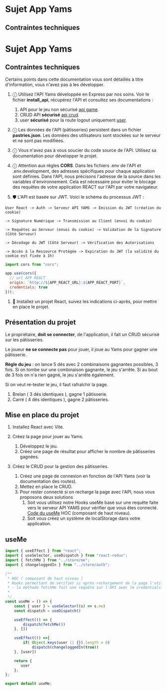 # Sujet App Yams

## Contraintes techniques

# Sujet App Yams

## Contraintes techniques

Certains points dans cette documentation vous sont détaillés à titre d'information, vous n'avez pas à les développer.

1. ⓘ Utilisez l'API Yams développée en Express par nos soins. Voir le fichier **install_api**, récupérez l'API et consultez ses documentations :
    1. API pour le jeu non sécurisé  [api game](./documentation_game_api.md).
    1. CRUD API **sécurisé** [api crud](./documentation_crud_api.md).
    1. user **sécurisé** pour la route logout uniquement [user](./documentation_authentification.md).

2. ⓘ Les données de l'API (pâtisseries) persistent dans un fichier **pastries.json**. Les données des utilisateurs sont stockées sur le serveur et ne sont pas modifiées.

3. ⓘ Vous n'avez pas à vous soucier du code source de l'API. Utilisez sa documentation pour développer le projet.

4. ⓘ Attention aux règles **CORS**. Dans les fichiers .env de l'API et .env.development, des adresses spécifiques pour chaque application sont définies. Dans l'API, nous précisons l'adresse de la source dans les variables d'environnement. Cela est nécessaire pour éviter le blocage des requêtes de votre application REACT sur l'API par votre navigateur.

5. 🛡️ L'API est basée sur JWT. Voici le schéma du processus JWT :

```plaintext
User React -> Auth -> Serveur API YAMS -> Émission du JWT (création du cookie) 

-> Signature Numérique -> Transmission au Client (envoi du cookie) 

-> Requêtes au Serveur (envoi du cookie) -> Validation de la Signature (Côté Serveur) 

-> Décodage du JWT (Côté Serveur) -> Vérification des Autorisations 

-> Accès à la Ressource Protégée -> Expiration du JWT (la validité du cookie est fixée à 1h)
```

```js
import cors from "cors";

app.use(cors({
  // url APP REACT
  origin: `http://${APP_REACT_URL}:${APP_REACT_PORT}`,
  credentials: true
}));
```

1. 🚧 Installez un projet React, suivez les indications ci-après, pour mettre en place le projet.


## Présentation du projet

Le propriétaire, **doit se connecter**, de l'application, il fait un CRUD sécurisé sur les pâtisseries.

Le joueur **ne se connecte pas** pour jouer, il joue au Yams pour gagner une pâtisserie.

**Règle du jeu** : on lance 5 dés avec 2 combinaisons gagnantes possibles, 3 fois. Si on tombe sur une combinaison gagnante, le jeu s'arrête. Si au bout de 3 fois on n'a rien gagné, le jeu s'arrête également.

Si on veut re-tester le jeu, il faut rafraîchir la page.

1. Brelan ( 3 dés identiques ), gagne 1 pâtisserie.
1. Carré ( 4 dés identiques ), gagne 2 pâtisseries.

## Mise en place du projet

1. Installez React avec Vite.

1. Créez la page pour jouer au Yams.

    1. Développez le jeu.
    1. Créez une page de résultat pour afficher le nombre de pâtisseries gagnées.

1. Créez le CRUD pour la gestion des pâtisseries.

    1. Créez une page de connexion en fonction de l'API Yams (voir la documentation des routes).
    1. Mettez en place le CRUD.
    1. Pour rester connecté si on recharge la page avec l'API, nous vous proposons deux solutions
        1. Soit vous utilisez notre Hooks useMe basé sur une requête faite vers le serveur API YAMS pour vérifier que vous êtes connecté.
        [Code du useMe](#useMe) HOC (composant de haut niveau).
        1. Soit vous créez un système de localStorage dans votre application.

## useMe

```js
import { useEffect } from "react";
import { useSelector, useDispatch } from "react-redux";
import { fetchMe } from "../store/me";
import { changeloggedIn } from "../store/auth";

/**
 * HOC ( composant de haut niveau ) 
 * Hooks permettant de vérifier si après rechargement de la page l'utilisateur est encore connecté
 * - la méthode fetchMe fait une requête sur l'API avec le credentials si celui-ci existe ( cookie créé dans le navigateur), alors la connexion n'échoue pas et on met à true loggeIn 
 * 
 */
const useMe = () => {
    const { user } = useSelector((s) => s.me)
    const dispatch = useDispatch()

    useEffect(() => {
        dispatch(fetchMe())
    }, [])

    useEffect(() =>{
        if( Object.keys(user || {}).length > 0)
            dispatch(changeloggedIn(true))
    }, [user])

    return {
       user
    };
};

export default useMe;
```